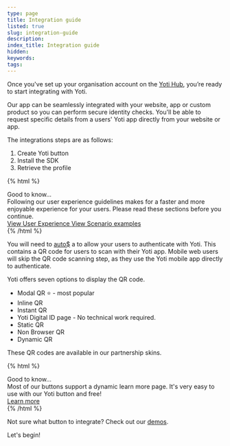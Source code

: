 ```yaml
---
type: page
title: Integration guide
listed: true
slug: integration-guide
description: 
index_title: Integration guide
hidden: 
keywords: 
tags: 
---
```


Once you've set up your organisation account on the [Yoti Hub](https://hub.yoti.com/), you’re ready to start integrating with Yoti.

Our app can be seamlessly integrated with your website, app or custom product so you can perform secure identity checks. You'll be able to request specific details from a users' Yoti app directly from your website or app.

The integrations steps are as follows:

1. Create Yoti button
2. Install the SDK
3. Retrieve the profile

{% html %}
<div class="alert-GTK">
    <div class="alert-title" id="GTK">
        Good to know... 
    </div>
    <div class="alert-text">
        Following our user experience guidelines makes for a faster and more enjoyable experience for your users. Please read these sections before you continue.
    </div>
    <div class="alert-links"> 
        <a  target="_self" href="https://developers.yoti.com/digital-id/user-experience"> View User Experience </a> 
        <a href="https://developers.yoti.com/digital-id/scenario-examples"> View Scenario examples </a> 
    </div>
</div>
{% /html %}

You will need to [auto$](/digital-id-legacy/createbutton) a to allow your users to authenticate with Yoti. This contains a QR code for users to scan with their Yoti app. Mobile web users will skip the QR code scanning step, as they use the Yoti mobile app directly to authenticate.

Yoti offers seven options to display the QR code.

- Modal QR ⭐️ - most popular
- Inline QR
- Instant QR
- Yoti Digital ID page - No technical work required.
- Static QR
- Non Browser QR
- Dynamic QR

These QR codes are available in our partnership skins.

{% html %}
<div class="alert-GTK">
    <div class="alert-title" id="GTK">
        Good to know... 
    </div>
    <div class="alert-text">
Most of our buttons support a dynamic learn more page. It's very easy to use with our Yoti button and free!   </div>
    <div class="alert-links"> 
        <a  target="_self" href="https://developers.yoti.com/digital-id/user-experience#learn-more-page"> Learn more </a> 
    </div>
</div>
{% /html %}

Not sure what button to integrate? Check out our [demos](https://yoti.world/digital-id).

Let's begin!